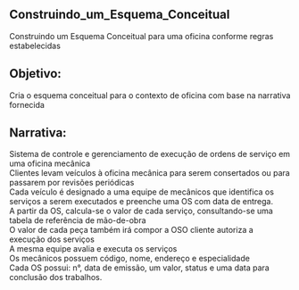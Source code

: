 ## Construindo_um_Esquema_Conceitual
Construindo um Esquema Conceitual para uma oficina conforme regras estabelecidas

## Objetivo:<br />
Cria o esquema conceitual para o contexto de oficina com base na narrativa fornecida<br />

## Narrativa:<br />
Sistema de controle e gerenciamento de execução de ordens de serviço em uma oficina mecânica<br />
Clientes levam veículos à oficina mecânica para serem consertados ou para passarem por revisões  periódicas<br />
Cada veículo é designado a uma equipe de mecânicos que identifica os serviços a serem executados e preenche uma OS com data de entrega.<br />
A partir da OS, calcula-se o valor de cada serviço, consultando-se uma tabela de referência de mão-de-obra<br />
O valor de cada peça também irá compor a OSO cliente autoriza a execução dos serviços<br />
A mesma equipe avalia e executa os serviços<br />
Os mecânicos possuem código, nome, endereço e especialidade<br />
Cada OS possui: n°, data de emissão, um valor, status e uma data para conclusão dos trabalhos.<br />
